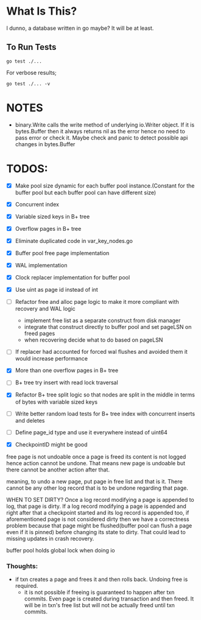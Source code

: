 # What Is This?
I dunno, a database written in go maybe? It will be at least.

## To Run Tests
```shell
go test ./...
```

For verbose results;
```shell
go test ./... -v
```

# NOTES

* binary.Write calls the write method of underlying io.Writer object. If it is bytes.Buffer
then it always returns nil as the error hence no need to pass error or check it. 
Maybe check and panic to detect possible api changes in bytes.Buffer   

# TODOS:
- [x] Make pool size dynamic for each buffer pool instance.(Constant for the buffer 
pool but each buffer pool can have different size)

- [x] Concurrent index

- [x] Variable sized keys in B+ tree

- [x] Overflow pages in B+ tree

- [x] Eliminate duplicated code in var_key_nodes.go

- [x] Buffer pool free page implementation

- [x] WAL implementation

- [x] Clock replacer implementation for buffer pool

- [x] Use uint as page id instead of int

- [ ] Refactor free and alloc page logic to make it more compliant with recovery and WAL logic
  - implement free list as a separate construct from disk manager
  - integrate that construct directly to buffer pool and set pageLSN on freed pages
  - when recovering decide what to do based on pageLSN 

- [ ] If replacer had accounted for forced wal flushes and avoided them it would increase performance 

- [x] More than one overflow pages in B+ tree

- [ ] B+ tree try insert with read lock traversal 

- [x] Refactor B+ tree split logic so that nodes are split in the middle in terms of bytes with variable sized keys

- [ ] Write better random load tests for B+ tree index with concurrent inserts and deletes

- [ ] Define page_id type and use it everywhere instead of uint64

- [x] CheckpointID might be good

free page is not undoable once a page is freed its content is
not logged hence action cannot be undone. That means new page
is undoable but there cannot be another action after that.

meaning, to undo a new page, put page in free list and that is
it. There cannot be any other log record that is to be undone
regarding that page.

WHEN TO SET DIRTY?
Once a log record modifying a page is appended to log, that page is dirty.
If a log record modifying a page is appended and right after that a checkpoint started
and its log record is appended too, if aforementioned page is not considered dirty then
we have a correctness problem because that page might be flushed(buffer pool can flush a page even if it is pinned) 
before changing its state to dirty. That could lead to missing updates in crash recovery.

buffer pool holds global lock when doing io 

### Thoughts:
* if txn creates a page and frees it and then rolls back. Undoing free is required.
  * it is not possible if freeing is guaranteed to happen after txn commits. Even page is created during transaction and then freed. It will be in txn's free list but will not be actually freed until txn commits. 